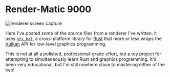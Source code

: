 # Render-Matic 9000

![renderer screen capture](https://github.com/internally-combusted/portfolio/blob/master/renderer/renderer%20output%20example.png?raw=true)

Here I've posted some of the source files from a renderer I've written. It uses [`gfx_hal`](https://github.com/gfx-rs/gfx), a cross-platform library for [Rust](https://www.rust-lang.org) that more or less wraps the [Vulkan](https://www.khronos.org/vulkan/) API for low-level graphics programming. 

This is not at all a polished, professional-grade effort, but a toy project for attempting to simultaneously learn Rust and graphics programming. It's been very educational, but I'm still nowhere close to mastering either of the two!
